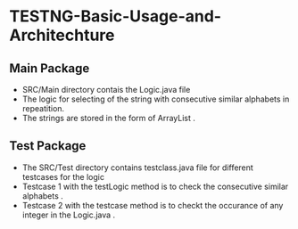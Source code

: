 # TESTNG-Basic-Usage-and-Architechture
## Main Package
- SRC/Main directory contais the Logic.java file
- The logic for selecting of the string with consecutive similar alphabets in repeatition.
- The strings are stored in the form of ArrayList .
## Test Package
- The SRC/Test directory contains testclass.java file for different testcases for the logic
- Testcase 1 with the testLogic method is to check the consecutive similar alphabets .
- Testcase 2 with the testcase method is to checkt the occurance of any integer in the Logic.java .
